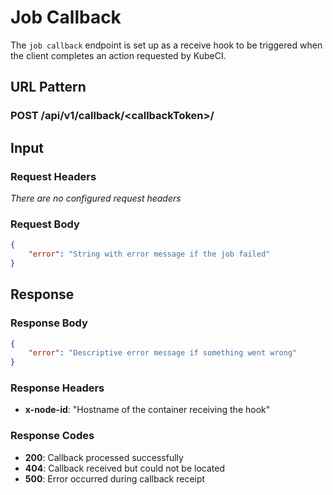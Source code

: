 # Job Callback #

The `job callback` endpoint is set up as a receive hook to be triggered when the client completes an action requested by KubeCI.

## URL Pattern ##

### POST /api/v1/callback/<callbackToken\>/ ###

## Input ##

### Request Headers ###

*There are no configured request headers*

### Request Body ###


```json
{
    "error": "String with error message if the job failed"
}
```

## Response ##

### Response Body ###

```json
{
    "error": "Descriptive error message if something went wrong"
}
```

### Response Headers ###

* **x-node-id**: "Hostname of the container receiving the hook"

### Response Codes ###

* **200**: Callback processed successfully
* **404**: Callback received but could not be located
* **500**: Error occurred during callback receipt

